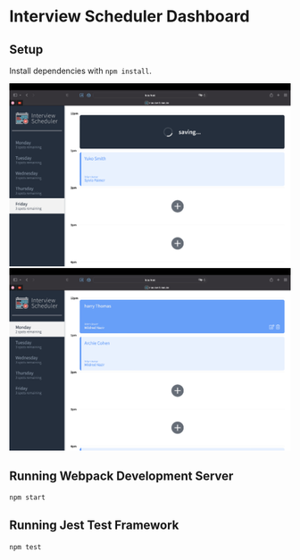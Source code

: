 # Interview Scheduler Dashboard

## Setup

Install dependencies with `npm install`.


!["One screenshot"](https://github.com/harry-th/interview_schedule/blob/master/docs/Screen%20Shot%202022-11-10%20at%209.29.28%20PM.png?raw=true)
!["one other screenshot"](https://github.com/harry-th/interview_schedule/blob/master/docs/Screen%20Shot%202022-11-10%20at%209.30.00%20PM.png?raw=true)
## Running Webpack Development Server

```sh
npm start
```

## Running Jest Test Framework

```sh
npm test
```
